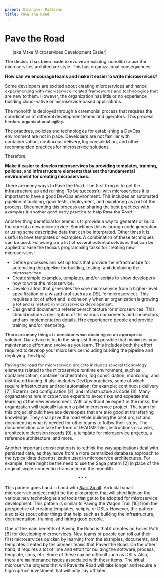 ```yaml
---
parent: Strangler Patterns
title: Pave the Road
---
```

# Pave the Road
&nbsp;&nbsp;&nbsp;&nbsp;&nbsp;&nbsp;(aka Make Microservices Development Easier)

The decision has been made to evolve an existing monolith to use the microservices architecture style. This has organizational consequences.

**How can we encourage teams and make it easier to write microservices?**

Some developers are excited about creating microservices and hence experimenting with microservice-related frameworks and technologies that are new to them. However, the organization has little or no experience building cloud-native or microservice-based applications.

The monolith is deployed through a ceremonial process that requires the coordination of different development teams and operators. This process hinders organizational agility.

The practices, policies and technologies for establishing a DevOps environment are not in place. Developers are not familiar with containerization, continuous delivery, log consolidation, and other recommended practices for microservice solutions.

Therefore, 

**Make it easier to develop microservices by providing templates, training, policies, and infrastructure elements that set the fundamental environment for creating microservices.**

There are many ways to Pave the Road. The first thing is to get the infrastructure up and running. To be successful with microservices it is important to have a good DevOps environment. This includes an automated pipeline of building, good tests, deployment, and monitoring as part of the process. Documenting this process and sharing the best practices with examples is another good early practice to help Pave the Road.

Another thing beneficial for teams is to provide a way to generate or build the core of a new microservice. Sometimes this is through code generation or using some descriptive data that can be interpreted. Other times it is useful to have templates or examples. A combination of these techniques can be used. Following are a list of several potential solutions that can be applied to ease the tedious programming tasks for creating new microservices: 
* Define processes and set up tools that provide the infrastructure for automating the pipeline for building, testing, and deploying the microservices.
* Create simple examples, templates, and/or scripts to show developers how to write the microservice.
* Develop a tool that generates the core microservice from a higher-level specification or a wizard tool such as a DSL for microservices. This requires a lot of effort and is done only when an organization is growing a lot and is mature in microservices development.
* Design and document a reference architecture for microservices. This should include a description of the various components and connectors, and any implementation details. 
Hire experienced people and provide training and/or mentoring.

There are many things to consider when deciding on an appropriate solution. Our advice is to do the simplest thing possible that minimizes your maintenance effort and evolve as you learn. This includes both the effort required to develop your microservice including building the pipeline and deploying (DevOps). 

Paving the road for microservice projects includes several technology elements related to the microservice runtime environment, such as containerization, container orchestration, log consolidation, monitoring, and distributed tracing. It also includes DevOps practices, some of which require infrastructure and tool automation; for example: continuous delivery [7], Externalized configuration [2], and infrastructure as code [8]. Many organizations hire microservice experts to avoid risks and expedite the learning of the new environment. With or without an expert in the ranks, the organization will typically launch a pilot microservice project. The team for this project should have ace developers that are also good at transferring knowledge. They shall pave the road while building the pilot project and documenting what is needed for other teams to follow their steps. The documentation can take the form of README files, instructions on a wiki, architecture decision records [9], a template for microservice projects, a reference architecture, and more.

Another important consideration is to rethink the way applications deal with persisted data, as they move from a more centralized database approach to the typical data decentralization used in microservice architectures. For example, there might be the need to use the Saga pattern [2] in place of the original single-connection transaction in the monolith.

<p align="center">* * *</p>

This pattern goes hand in hand with [Start Small](Start-Small.md). An initial small microservice project might be the pilot project that will shed light on the various new technologies and tools that get to be adopted for microservice development. This pattern is similar to Paving the Wagon Trail [10] from the perspective of creating templates, scripts, or DSLs. However, this pattern also talks about other things that help, such as building the infrastructure, documentation, training, and hiring good people.

One of the main benefits of Paving the Road is that it creates an Easier Path [6] for developing microservices. New teams or people can roll out their first microservices quicker, by learning from the examples, documents, and templates created by the pioneer teams that Paved the Road. On the other hand, it requires a lot of time and effort for building the software, process, template, docs, etc. Some of these can be difficult such as DSLs. Also, there are maintenance issues associated with these items. The initial microservice projects that will Pave the Road will take longer and require a high upfront investment that will only pay off later.

